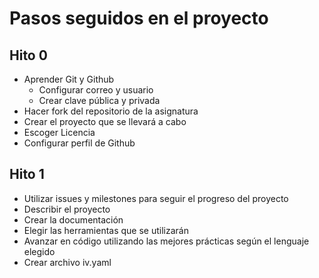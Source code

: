 # Pasos seguidos en el proyecto  
## Hito 0  
- Aprender Git y Github  
  - Configurar correo y usuario  
  - Crear clave pública y privada
- Hacer fork del repositorio de la asignatura  
- Crear el proyecto que se llevará a cabo  
- Escoger Licencia  
- Configurar perfil de Github  

## Hito 1  
- Utilizar issues y milestones para seguir el progreso del proyecto  
- Describir el proyecto
- Crear la documentación  
- Elegir las herramientas que se utilizarán
- Avanzar en código utilizando las mejores prácticas según el lenguaje elegido  
- Crear archivo iv.yaml  
